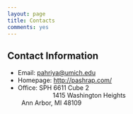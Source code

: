 ```yaml
---
layout: page
title: Contacts
comments: yes
---
```


Contact Information
-------------------


- Email: <pahriya@umich.edu>
- Homepage: <http://pashrap.com/>
- Office: SPH 6611 Cube 2
 <br/>                      1415 Washington Heights
 <br/>    Ann Arbor, MI 48109


